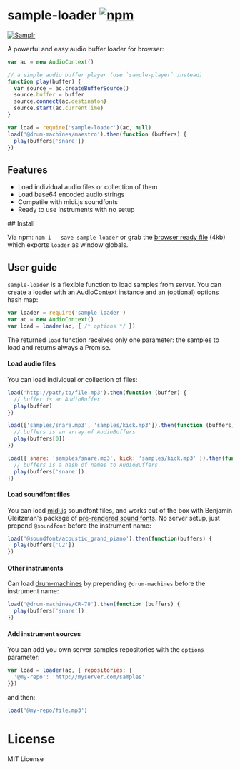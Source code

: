 # sample-loader [![npm](https://img.shields.io/npm/v/sample-loader.svg)](https://www.npmjs.com/package/sample-loader)

[![Samplr](https://img.shields.io/badge/samplr-instrument-32bbee.svg)](https://github.com/danigb/samplr)

A powerful and easy audio buffer loader for browser:

```js
var ac = new AudioContext()

// a simple audio buffer player (use `sample-player` instead)
function play(buffer) {
  var source = ac.createBufferSource()
  source.buffer = buffer
  source.connect(ac.destinaton)
  source.start(ac.currentTime)
}

var load = require('sample-loader')(ac, null)
load('@drum-machines/maestro').then(function (buffers) {
  play(buffers['snare'])
})
```

## Features

- Load individual audio files or collection of them
- Load base64 encoded audio strings
- Compatile with midi.js soundfonts
- Ready to use instruments with no setup

## Install

Via npm: `npm i --save sample-loader` or grab the [browser ready file](https://raw.githubusercontent.com/danigb/samplr/master/packages/sample-loader/dist/sample-loader.min.js) (4kb) which exports `loader` as window globals.

## User guide

`sample-loader` is a flexible function to load samples from server. You can create a loader with an AudioContext instance and an (optional) options hash map:

```js
var loader = require('sample-loader')
var ac = new AudioContext()
var load = loader(ac, { /* options */ })
```

The returned `load` function receives only one parameter: the samples to load and returns always a Promise.

#### Load audio files

You can load individual or collection of files:

```js
load('http://path/to/file.mp3').then(function (buffer) {
  // buffer is an AudioBuffer
  play(buffer)
})

load(['samples/snare.mp3', 'samples/kick.mp3']).then(function (buffers) {
  // buffers is an array of AudioBuffers
  play(buffers[0])
})

load({ snare: 'samples/snare.mp3', kick: 'samples/kick.mp3' }).then(function (buffers) {
  // buffers is a hash of names to AudioBuffers
  play(buffers['snare'])
})
```

#### Load soundfont files

You can load [midi.js](https://github.com/mudcube/MIDI.js) soundfont files, and works out of the box with Benjamin Gleitzman's package of
[pre-rendered sound fonts](https://github.com/gleitz/midi-js-soundfonts). No server setup, just prepend `@soundfont` before the instrument name:

```js
load('@soundfont/acoustic_grand_piano').then(function(buffers) {
  play(buffers['C2'])
})
```

#### Other instruments

Can load [drum-machines](https://github.com/danigb/samplr/tree/master/packages/drum-machines) by prepending `@drum-machines` before the instrument name:

```js
load('@drum-machines/CR-78').then(function (buffers) {
  play(buffers['snare'])
})
```

#### Add instrument sources

You can add you own server samples repositories with the `options` parameter:

```js
var load = loader(ac, { repositories: {
  '@my-repo': 'http://myserver.com/samples'
}})
```

and then:

```js
load('@my-repo/file.mp3')
```


# License

MIT License
